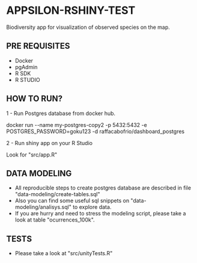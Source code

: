 # APPSILON-RSHINY-TEST
Biodiversity app for visualization of observed species on the map.

## PRE REQUISITES
- Docker
- pgAdmin
- R SDK
- R STUDIO

## HOW TO RUN? 
1 - Run Postgres database from docker hub.

docker run --name my-postgres-copy2 -p 5432:5432 -e POSTGRES_PASSWORD=goku123 -d raffacabofrio/dashboard_postgres

2 - Run shiny app on your R Studio

Look for "src/app.R"

## DATA MODELING
- All reproducible steps to create postgres database are described in file "data-modeling/create-tables.sql"
- Also you can find some useful sql snippets on "data-modeling/analisys.sql" to explore data.
- If you are hurry and need to stress the modeling script, please take a look at table "ocurrences_100k".

## TESTS 
- Please take a look at "src/unityTests.R"